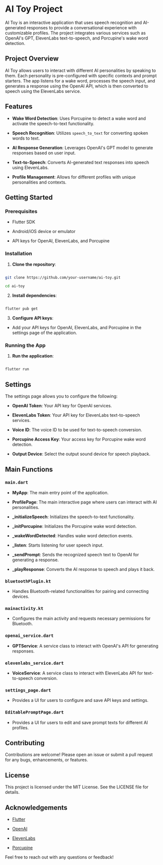
# AI Toy Project

AI Toy is an interactive application that uses speech recognition and AI-generated responses to provide a conversational experience with customizable profiles. The project integrates various services such as OpenAI's GPT, ElevenLabs text-to-speech, and Porcupine's wake word detection.

## Project Overview

AI Toy allows users to interact with different AI personalities by speaking to them. Each personality is pre-configured with specific contexts and prompt starters. The app listens for a wake word, processes the speech input, and generates a response using the OpenAI API, which is then converted to speech using the ElevenLabs service.

  

## Features

-  **Wake Word Detection**: Uses Porcupine to detect a wake word and activate the speech-to-text functionality.

-  **Speech Recognition**: Utilizes `speech_to_text` for converting spoken words to text.

-  **AI Response Generation**: Leverages OpenAI's GPT model to generate responses based on user input.

-  **Text-to-Speech**: Converts AI-generated text responses into speech using ElevenLabs.

-  **Profile Management**: Allows for different profiles with unique personalities and contexts.

  

## Getting Started

### Prerequisites

- Flutter SDK

- Android/iOS device or emulator

- API keys for OpenAI, ElevenLabs, and Porcupine

### Installation

1.  **Clone the repository**:

```sh

git clone https://github.com/your-username/ai-toy.git

cd ai-toy

```
2.  **Install dependencies**:

```sh

flutter pub get

```
3.  **Configure API keys**:

- Add your API keys for OpenAI, ElevenLabs, and Porcupine in the settings page of the application.

### Running the App

1.  **Run the application**:

```sh

flutter run

```
## Settings

The settings page allows you to configure the following:

-  **OpenAI Token**: Your API key for OpenAI services.

-  **ElevenLabs Token**: Your API key for ElevenLabs text-to-speech services.

-  **Voice ID**: The voice ID to be used for text-to-speech conversion.

-  **Porcupine Access Key**: Your access key for Porcupine wake word detection.

-  **Output Device**: Select the output sound device for speech playback.

## Main Functions

### `main.dart`

-  **MyApp**: The main entry point of the application.

-  **ProfilePage**: The main interactive page where users can interact with AI personalities.

-  **_initializeSpeech**: Initializes the speech-to-text functionality.

-  **_initPorcupine**: Initializes the Porcupine wake word detection.

-  **_wakeWordDetected**: Handles wake word detection events.

-  **_listen**: Starts listening for user speech input.

-  **_sendPrompt**: Sends the recognized speech text to OpenAI for generating a response.

-  **_playResponse**: Converts the AI response to speech and plays it back.

### `bluetoothPlugin.kt`

- Handles Bluetooth-related functionalities for pairing and connecting devices.

### `mainactivity.kt`

- Configures the main activity and requests necessary permissions for Bluetooth.

### `openai_service.dart`

-  **GPTService**: A service class to interact with OpenAI's API for generating responses.

### `elevenlabs_service.dart`

-  **VoiceService**: A service class to interact with ElevenLabs API for text-to-speech conversion.

### `settings_page.dart`

- Provides a UI for users to configure and save API keys and settings.

### `EditablePromptPage.dart`

- Provides a UI for users to edit and save prompt texts for different AI profiles.

## Contributing

Contributions are welcome! Please open an issue or submit a pull request for any bugs, enhancements, or features.

## License

This project is licensed under the MIT License. See the LICENSE file for details.

## Acknowledgements

- [Flutter](https://flutter.dev/)

- [OpenAI](https://openai.com/)

- [ElevenLabs](https://elevenlabs.io/)

- [Porcupine](https://picovoice.ai/products/porcupine/)

Feel free to reach out with any questions or feedback!
